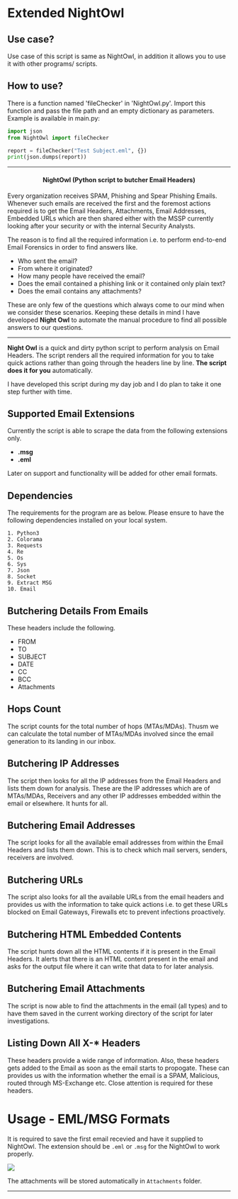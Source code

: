 # Extended NightOwl

## Use case?

Use case of this script is same as NightOwl, in addition it allows you to use it with other programs/ scripts.

## How to use?

There is a function named 'fileChecker' in 'NightOwl.py'.
Import this function and pass the file path and an empty dictionary as parameters.
Example is available in main.py:

````python
import json
from NightOwl import fileChecker

report = fileChecker("Test Subject.eml", {})
print(json.dumps(report))
````

<hr />

<h4 align="center">NightOwl (Python script to butcher Email Headers)</h4>

Every organization receives SPAM, Phishing and Spear Phishing Emails. Whenever such emails are received the first and the foremost actions required is to get the Email Headers, Attachments, Email Addresses, Embedded URLs which are then shared either with the MSSP currently looking after your security or with the internal Security Analysts.

The reason is to find all the required information i.e. to perform end-to-end Email Forensics in order to find answers like.

- Who sent the email?
- From where it originated?
- How many people have received the email?
- Does the email contained a phishing link or it contained only plain text?
- Does the email contains any attachments?

These are only few of the questions which always come to our mind when we consider these scenarios. Keeping these details in mind I have developed **Night Owl** to automate the manual procedure to find all possible answers to our questions.

---

**Night Owl** is a quick and dirty python script to perform analysis on Email Headers. The script renders all the required information for you to take quick actions rather than going through the headers line by line. **The script does it for you** automatically.

I have developed this script during my day job and I do plan to take it one step further with time.

## Supported Email Extensions

Currently the script is able to scrape the data from the following extensions only.

- **.msg**
- **.eml**

Later on support and functionality will be added for other email formats.

## Dependencies

The requirements for the program are as below. Please ensure to have the following dependencies installed on your local system.

```
1. Python3
2. Colorama
3. Requests
4. Re
5. Os
6. Sys
7. Json
8. Socket
9. Extract MSG
10. Email
```

## Butchering Details From Emails

These headers include the following.
- FROM
- TO
- SUBJECT
- DATE
- CC
- BCC
- Attachments

## Hops Count

The script counts for the total number of hops (MTAs/MDAs). Thusm we can calculate the total number of MTAs/MDAs involved since the email generation to its landing in our inbox.

## Butchering IP Addresses

The script then looks for all the IP addresses from the Email Headers and lists them down for analysis. These are the IP addresses which are of MTAs/MDAs, Receivers and any other IP addresses embedded within the email or elsewhere. It hunts for all.

## Butchering Email Addresses

The script looks for all the available email addresses from within the Email Headers and lists them down. This is to check which mail servers, senders, receivers are involved.

## Butchering URLs

The script also looks for all the available URLs from the email headers and provides us with the information to take quick actions i.e. to get these URLs blocked on Email Gateways, Firewalls etc to prevent infections proactively.

## Butchering HTML Embedded Contents

The script hunts down all the HTML contents if it is present in the Email Headers. It alerts that there is an HTML content present in the email and asks for the output file where it can write that data to for later analysis.

## Butchering Email Attachments
The script is now able to find the attachments in the email (all types) and to have them saved in the current working directory of the script for later investigations.

## Listing Down All X-* Headers

These headers provide a wide range of information. Also, these headers gets added to the Email as soon as the email starts to propogate. These can provides us with the information whether the email is a SPAM, Malicious, routed through MS-Exchange etc. Close attention is required for these headers.

# Usage - EML/MSG Formats
It is required to save the first email recevied and have it supplied to NightOwl. The extension should be `.eml` or `.msg` for the NightOwl to work properly.

![](./working.png)

The attachments will be stored automatically in `Attachments` folder.

---
